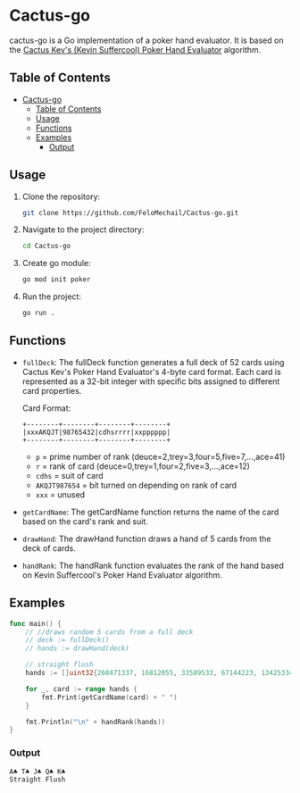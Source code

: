 # Cactus-go

cactus-go is a Go implementation of a poker hand evaluator. It is based on the [Cactus Kev's (Kevin Suffercool) Poker Hand Evaluator](http://suffe.cool/poker/evaluator.html) algorithm. 

## Table of Contents

- [Cactus-go](#cactus-go)
  - [Table of Contents](#table-of-contents)
  - [Usage](#usage)
  - [Functions](#functions)
  - [Examples](#examples)
    - [Output](#output)

## Usage

1. Clone the repository:
    ```sh
    git clone https://github.com/FeloMechail/Cactus-go.git
    ```
2. Navigate to the project directory:
    ```sh
    cd Cactus-go
    ```
3. Create go module:
    ```sh
    go mod init poker
    ```
4. Run the project:
   ```sh
   go run .
   ```

## Functions

- `fullDeck`: The fullDeck function generates a full deck of 52 cards using Cactus Kev's Poker Hand Evaluator's 4-byte card format. Each card is represented as a 32-bit integer with specific bits assigned to different card properties.

    Card Format:
    ```plaintext
    +--------+--------+--------+--------+
    |xxxAKQJT|98765432|cdhsrrrr|xxpppppp|
    +--------+--------+--------+--------+
    ```
    * `p` = prime number of rank (deuce=2,trey=3,four=5,five=7,...,ace=41)
    * `r` = rank of card (deuce=0,trey=1,four=2,five=3,...,ace=12)
    * `cdhs` = suit of card
    * `AKQJT987654` = bit turned on depending on rank of card
    * `xxx` = unused



- `getCardName`: The getCardName function returns the name of the card based on the card's rank and suit.

- `drawHand`: The drawHand function draws a hand of 5 cards from the deck of cards.

- `handRank`: The handRank function evaluates the rank of the hand based on Kevin Suffercool's Poker Hand Evaluator algorithm.

## Examples

```go
func main() {
	// //draws random 5 cards from a full deck
	// deck := fullDeck()
	// hands := drawHand(deck)

	// straight flush
	hands := []uint32{268471337, 16812055, 33589533, 67144223, 134253349}

	for _, card := range hands {
		fmt.Print(getCardName(card) + " ")
	}

	fmt.Println("\n" + handRank(hands))
}
```

### Output
```plaintext
A♣ T♣ J♣ Q♣ K♣ 
Straight Flush
```

